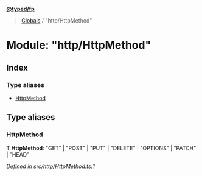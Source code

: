 **[@typed/fp](../README.md)**

> [Globals](../globals.md) / "http/HttpMethod"

# Module: "http/HttpMethod"

## Index

### Type aliases

* [HttpMethod](_http_httpmethod_.md#httpmethod)

## Type aliases

### HttpMethod

Ƭ  **HttpMethod**: \"GET\" \| \"POST\" \| \"PUT\" \| \"DELETE\" \| \"OPTIONS\" \| \"PATCH\" \| \"HEAD\"

*Defined in [src/http/HttpMethod.ts:1](https://github.com/TylorS/typed-fp/blob/6ccb290/src/http/HttpMethod.ts#L1)*
